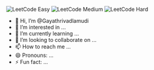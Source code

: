 ![LeetCode Easy](https://img.shields.io/badge/LeetCode-Easy-brightgreen)
![LeetCode Medium](https://img.shields.io/badge/LeetCode-Medium-yellow)
![LeetCode Hard](https://img.shields.io/badge/LeetCode-Hard-red)



- 👋 Hi, I’m @Gayathrivadlamudi
- 👀 I’m interested in ...
- 🌱 I’m currently learning ...
- 💞️ I’m looking to collaborate on ...
- 📫 How to reach me ...
- 😄 Pronouns: ...
- ⚡ Fun fact: ...

<!---
Gayathrivadlamudi/Gayathrivadlamudi is a ✨ special ✨ repository because its `README.md` (this file) appears on your GitHub profile.
You can click the Preview link to take a look at your changes.
--->
